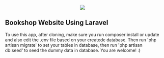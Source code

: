 <p align="center"><img src="https://laravel.com/assets/img/components/logo-laravel.svg"></p>


## Bookshop Website Using Laravel
To use this app, after cloning, make sure you run composer install or update and also edit the .env file based on your createde database. Then run 'php artisan migrate' to set your tables in database, then run 'php artisan db:seed' to seed the dummy data in database. You are welcome! :)
